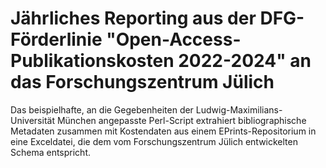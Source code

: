 # Jährliches Reporting aus der DFG-Förderlinie "Open-Access-Publikationskosten 2022-2024" an das Forschungszentrum Jülich
Das beispielhafte, an die Gegebenheiten der Ludwig-Maximilians-Universität München angepasste Perl-Script extrahiert bibliographische Metadaten zusammen mit Kostendaten aus einem EPrints-Repositorium in eine Exceldatei, die dem vom Forschungszentrum Jülich entwickelten Schema entspricht.
